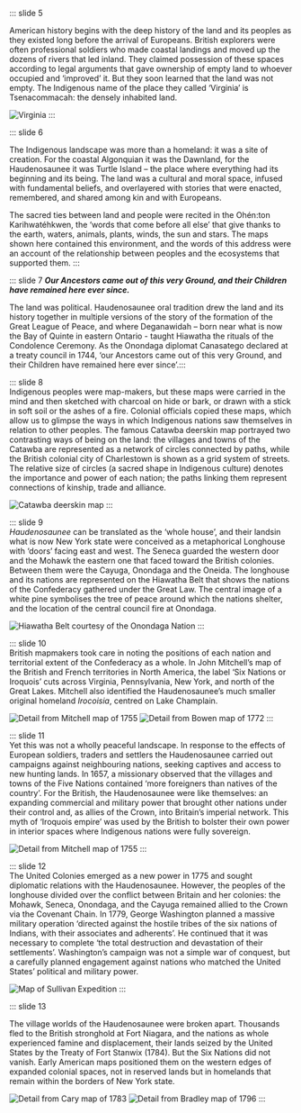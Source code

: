 ::: slide 5

American history begins with the deep history of the land and its peoples as they existed long before the arrival of Europeans. British explorers were often professional soldiers who made coastal landings and moved up the dozens of rivers that led inland. They claimed possession of these spaces according to legal arguments that gave ownership of empty land to whoever occupied and ‘improved’ it. But they soon learned that the land was not empty. The Indigenous name of the place they called ‘Virginia’ is Tsenacommacah: the densely inhabited land.

![Virginia](../assets/img/stories/5-White-1590a.jpg)
:::

::: slide 6

The Indigenous landscape was more than a homeland: it was a site of creation. For the coastal Algonquian it was the Dawnland, for the Haudenosaunee it was Turtle Island – the place where everything had its beginning and its being. The land was a cultural and moral space, infused with fundamental beliefs, and overlayered with stories that were enacted, remembered, and shared among kin and with Europeans.

The sacred ties between land and people were recited in the Ohén:ton Karihwatéhkwen, the ‘words that come before all else’ that give thanks to the earth, waters, animals, plants, winds, the sun and stars. The maps shown here contained this environment, and the words of this address were an account of the relationship between peoples and the ecosystems that supported them.
:::

::: slide 7
**_Our Ancestors came out of this very Ground, and their Children have remained here ever since._**

The land was political. Haudenosaunee oral tradition drew the land and its history together in multiple versions of the story of the formation of the Great League of Peace, and where Deganawidah – born near what is now the Bay of Quinte in eastern Ontario - taught Hiawatha the rituals of the Condolence Ceremony. As the Onondaga diplomat Canasatego declared at a treaty council in 1744, ‘our Ancestors came out of this very Ground, and their Children have remained here ever since’.​
:::

::: slide 8  
Indigenous peoples were map-makers, but these maps were carried in the mind and then sketched with charcoal on hide or bark, or drawn with a stick in soft soil or the ashes of a fire. Colonial officials copied these maps, which allow us to glimpse the ways in which Indigenous nations saw themselves in relation to other peoples. The famous Catawba deerskin map portrayed two contrasting ways of being on the land: the villages and towns of the Catawba are represented as a network of circles connected by paths, while the British colonial city of Charlestown is shown as a grid system of streets. The relative size of circles (a sacred shape in Indigenous culture) denotes the importance and power of each nation; the paths linking them represent connections of kinship, trade and alliance.

![Catawba deerskin map](../assets/img/stories/7-Catawba-deerskin-map.jpg)
:::

::: slide 9  
_Haudenosaunee_ can be translated as the ‘whole house’, and their landsin what is now New York state were conceived as a metaphorical Longhouse with ‘doors’ facing east and west. The Seneca guarded the western door and the Mohawk the eastern one that faced toward the British colonies. Between them were the Cayuga, Onondaga and the Oneida. The longhouse and its nations are represented on the Hiawatha Belt that shows the nations of the Confederacy gathered under the Great Law. The central image of a white pine symbolises the tree of peace around which the nations shelter, and the location of the central council fire at Onondaga.

![Hiawatha Belt courtesy of the Onondaga Nation](../assets/img/stories/8-Hiawatha-Belt.jpg)
:::

::: slide 10  
British mapmakers took care in noting the positions of each nation and territorial extent of the Confederacy as a whole. In John Mitchell’s map of the British and French territories in North America, the label ‘Six Nations or Iroquois’ cuts across Virginia, Pennsylvania, New York, and north of the Great Lakes. Mitchell also identified the Haudenosaunee’s much smaller original homeland _Irocoisia_, centred on Lake Champlain.

![Detail from Mitchell map of 1755](../assets/img/stories/9a-Mitchell-1755c.jpg)
![Detail from Bowen map of 1772](../assets/img/stories/9b-Bowen-1772e.jpg)
:::

::: slide 11  
Yet this was not a wholly peaceful landscape. In response to the effects of European soldiers, traders and settlers the Haudenosaunee carried out campaigns against neighbouring nations, seeking captives and access to new hunting lands. In 1657, a missionary observed that the villages and towns of the Five Nations contained ‘more foreigners than natives of the country’. For the British, the Haudenosaunee were like themselves: an expanding commercial and military power that brought other nations under their control and, as allies of the Crown, into Britain’s imperial network. This myth of ‘Iroquois empire’ was used by the British to bolster their own power in interior spaces where Indigenous nations were fully sovereign.

![Detail from Mitchell map of 1755](../assets/img/stories/10-Mitchell-1755e.jpg)
:::

::: slide 12  
The United Colonies emerged as a new power in 1775 and sought diplomatic relations with the Haudenosaunee. However, the peoples of the longhouse divided over the conflict between Britain and her colonies: the Mohawk, Seneca, Onondaga, and the Cayuga remained allied to the Crown via the Covenant Chain. In 1779, George Washington planned a massive military operation ‘directed against the hostile tribes of the six nations of Indians, with their associates and adherents’. He continued that it was necessary to complete ‘the total destruction and devastation of their settlements’. Washington’s campaign was not a simple war of conquest, but a carefully planned engagement against nations who matched the United States’ political and military power.

![Map of Sullivan Expedition](../assets/img/stories/11-SullivanExpeditionMap.jpg)
:::

::: slide 13

The village worlds of the Haudenosaunee were broken apart. Thousands fled to the British stronghold at Fort Niagara, and the nations as whole experienced famine and displacement, their lands seized by the United States by the Treaty of Fort Stanwix (1784). But the Six Nations did not vanish. Early American maps positioned them on the western edges of expanded colonial spaces, not in reserved lands but in homelands that remain within the borders of New York state.

![Detail from Cary map of 1783](../assets/img/stories/12a-Cary-1783a.jpg)
![Detail from Bradley map of 1796](../assets/img/stories/12b-Bradley-1796b.jpg)
:::
